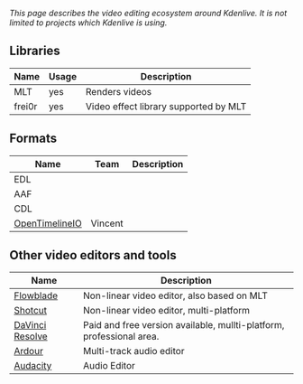 *This page describes the video editing ecosystem around Kdenlive. It is not limited to projects which Kdenlive is using.*

## Libraries

| Name | Usage | Description |
| --- | --- | --- |
| MLT | yes | Renders videos |
| frei0r | yes | Video effect library supported by MLT |


## Formats

| Name | Team | Description |
| --- | --- | --- |
| EDL | |
| AAF | |
| CDL | |
| [OpenTimelineIO](http://opentimeline.io/) | Vincent |


## Other video editors and tools

| Name | Description |
| --- | --- |
| [Flowblade](http://jliljebl.github.io/flowblade/) | Non-linear video editor, also based on MLT |
| [Shotcut](https://www.shotcut.org/) | Non-linear video editor, multi-platform |
| [DaVinci Resolve](https://www.blackmagicdesign.com/products/davinciresolve/) | Paid and free version available, mullti-platform, professional area. |
| [Ardour](http://ardour.org/) | Multi-track audio editor |
| [Audacity](https://www.audacityteam.org/) | Audio Editor |